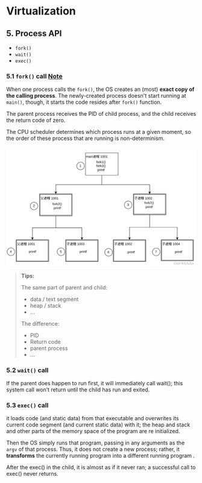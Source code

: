 # Virtualization



## 5.   Process API

* `fork()`
* `wait()`
* `exec()`

### 5.1   `fork()` call     [Note](https://blog.csdn.net/weixin_51609435/article/details/124849719)

When one process calls the `fork()`, the OS creates an (most) **exact copy of the calling process**. The newly-created process doesn't start running at `main()`, though, it starts the code resides after `fork()` function.

The parent process receives the PID of child process, and the child receives the return code of zero.

The CPU scheduler determines which process runs at a given moment, so the order of these process that are running is non-determinism. 



![581bff9bef734e929209386343aaf074.png](Virtualization.assets/a48358db8151e9a0c19ba2f13d5f60f1.png)

> **Tips:**
>
> The same part of parent and child:
>
> * data / text segment
> * heap / stack
> * ...
>
> The difference:
>
> * PID
> * Return code 
> * parent process
> * ...



### 5.2   `wait()` call

If the parent does happen to run first, it will immediately call wait(); this system call won’t return until the child has run and exited.



### 5.3   `exec()` call

it loads code (and static data) from that executable and overwrites its current code segment (and current static data) with it; the heap and stack and other parts of the memory space of the program are re initialized. 

Then the OS simply runs that program, passing in any arguments as the `argv` of that process. Thus, it does not create a new process; rather, it **transforms** the currently running program into a different running program . 

After the exec() in the child, it is almost as if it never ran; a successful call to exec() never returns.

